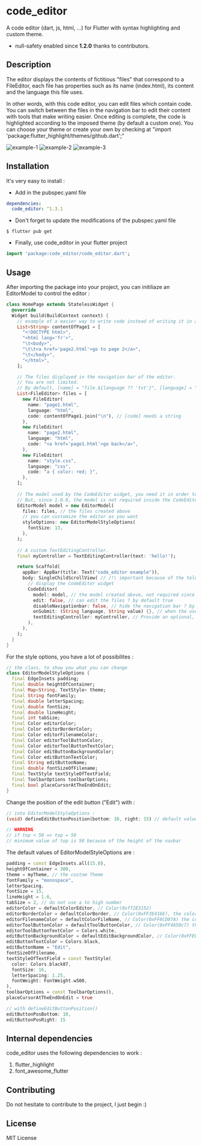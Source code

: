 # code_editor

A code editor (dart, js, html, ...) for Flutter with syntax highlighting and custom theme.

* null-safety enabled since **1.2.0** thanks to contributors.

## Description

The editor displays the contents of fictitious "files" that correspond to a FileEditor, each file has properties such as its name (index.html), its content and the language this file uses.

In other words, with this code editor, you can edit files which contain code. You can switch between the files in the navigation bar to edit their content with tools that make writing easier. Once editing is complete, the code is highlighted according to the imposed theme (by default a custom one).
You can choose your theme or create your own by checking at "import 'package:flutter_highlight/themes/github.dart';"

![example-1](https://learnweb.sciencesky.fr/code_editor_example-1.png)
![example-2](https://learnweb.sciencesky.fr/code_editor_example-2.png)
![example-3](https://learnweb.sciencesky.fr/code_editor_example-3.png)

## Installation

It's very easy to install :

* Add in the pubspec.yaml file

```yaml
dependencies:
  code_editor: ^1.3.1
```

* Don't forget to update the modifications of the pubspec.yaml file

```
$ flutter pub get
```

* Finally, use code_editor in your flutter project

```dart
import 'package:code_editor/code_editor.dart';
```

## Usage

After importing the package into your project, you can initiliaze an EditorModel to control the editor :

```dart
class HomePage extends StatelessWidget {
  @override
  Widget build(BuildContext context) {
    // example of a easier way to write code instead of writing it in a single string
    List<String> contentOfPage1 = [
      "<!DOCTYPE html>",
      "<html lang='fr'>",
      "\t<body>",
      "\t\t<a href='page2.html'>go to page 2</a>",
      "\t</body>",
      "</html>",
    ];

    // The files displayed in the navigation bar of the editor.
    // You are not limited.
    // By default, [name] = "file.${language ?? 'txt'}", [language] = "text" and [code] = "",
    List<FileEditor> files = [
      new FileEditor(
        name: "page1.html",
        language: "html",
        code: contentOfPage1.join("\n"), // [code] needs a string
      ),
      new FileEditor(
        name: "page2.html",
        language: "html",
        code: "<a href='page1.html'>go back</a>",
      ),
      new FileEditor(
        name: "style.css",
        language: "css",
        code: "a { color: red; }",
      ),
    ];
    
    // The model used by the CodeEditor widget, you need it in order to control it.
    // But, since 1.0.0, the model is not required inside the CodeEditor Widget.
    EditorModel model = new EditorModel(
      files: files, // the files created above
      // you can customize the editor as you want
      styleOptions: new EditorModelStyleOptions(
        fontSize: 13,
      ),
    );
    
    // A custom TextEditingController.
    final myController = TextEditingController(text: 'hello!');

    return Scaffold(
      appBar: AppBar(title: Text("code_editor example")),
      body: SingleChildScrollView( // /!\ important because of the telephone keypad which causes a "RenderFlex overflowed by x pixels on the bottom" error
        // display the CodeEditor widget
        CodeEditor(
          model: model, // the model created above, not required since 1.0.0
          edit: false, // can edit the files ? by default true
          disableNavigationbar: false, // hide the navigation bar ? by default false
          onSubmit: (String language, String value) {}, // when the user confirms changes in one of the files
          textEditingController: myController, // Provide an optional, custom TextEditingController.
        ),
      ),
    );
  }
}
```

For the style options, you have a lot of possibilites : 

```dart
// the class, to show you what you can change
class EditorModelStyleOptions {
  final EdgeInsets padding;
  final double heightOfContainer;
  final Map<String, TextStyle> theme;
  final String fontFamily;
  final double letterSpacing;
  final double fontSize;
  final double lineHeight;
  final int tabSize;
  final Color editorColor;
  final Color editorBorderColor;
  final Color editorFilenameColor;
  final Color editorToolButtonColor;
  final Color editorToolButtonTextColor;
  final Color editButtonBackgroundColor;
  final Color editButtonTextColor;
  final String editButtonName;
  final double fontSizeOfFilename;
  final TextStyle textStyleOfTextField;
  final ToolbarOptions toolbarOptions;
  final bool placeCursorAtTheEndOnEdit;
}
```

Change the position of the edit button ("Edit") with :

```dart
// into EditorModelStyleOptions :
(void) defineEditButtonPosition(bottom: 10, right: 15) // default values

// WARNING
// if top < 50 => top = 50
// minimum value of top is 50 because of the height of the navbar
```

The default values of EditorModelStyleOptions are :

```dart
padding = const EdgeInsets.all(15.0),
heightOfContainer = 300,
theme = myTheme, // the custom Theme
fontFamily = "monospace",
letterSpacing,
fontSize = 15,
lineHeight = 1.6,
tabSize = 2, // do not use a to high number
editorColor = defaultColorEditor, // Color(0xff2E3152)
editorBorderColor = defaultColorBorder, // Color(0xFF3E416E), the color of the borders between elements in the editor
editorFilenameColor = defaultColorFileName, // Color(0xFF6CD07A) the color of the file's name
editorToolButtonColor = defaultToolButtonColor, // Color(0xFF4650c7) the tool's buttons
editorToolButtonTextColor = Colors.white,
editButtonBackgroundColor = defaultEditBackgroundColor, // Color(0xFFEEEEEE)
editButtonTextColor = Colors.black,
editButtonName = "Edit",
fontSizeOfFilename,
textStyleOfTextField = const TextStyle(
  color: Colors.black87,
  fontSize: 16,
  letterSpacing: 1.25,
  fontWeight: FontWeight.w500,
),
toolbarOptions = const ToolbarOptions(),
placeCursorAtTheEndOnEdit = true

// with defineEditButtonPosition()
editButtonPosBottom: 10,
editButtonPosRight: 15
```

## Internal dependencies

code_editor uses the following dependencies to work :
1. flutter_highlight
2. font_awesome_flutter

## Contributing

Do not hesitate to contribute to the project, I just begin :)

## License

MIT License
